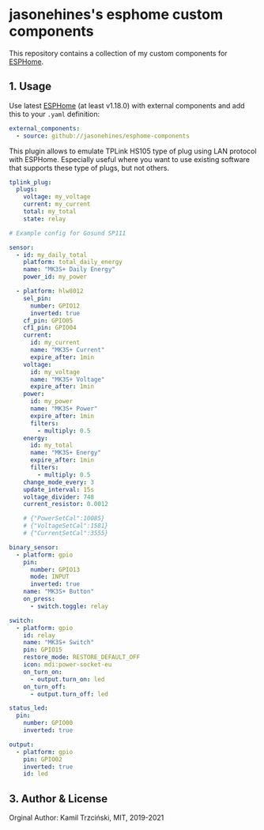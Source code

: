 # jasonehines's esphome custom components

This repository contains a collection of my custom components
for [ESPHome](https://esphome.io/).

## 1. Usage

Use latest [ESPHome](https://esphome.io/) (at least v1.18.0)
with external components and add this to your `.yaml` definition:

```yaml
external_components:
  - source: github://jasonehines/esphome-components
```

This plugin allows to emulate TPLink HS105 type of plug
using LAN protocol with ESPHome. Especially useful where you
want to use existing software that supports these type of plugs,
but not others.

```yaml
tplink_plug:
  plugs:
    voltage: my_voltage
    current: my_current
    total: my_total
    state: relay

# Example config for Gosund SP111

sensor:
  - id: my_daily_total
    platform: total_daily_energy
    name: "MK3S+ Daily Energy"
    power_id: my_power

  - platform: hlw8012
    sel_pin:
      number: GPIO12
      inverted: true
    cf_pin: GPIO05
    cf1_pin: GPIO04
    current:
      id: my_current
      name: "MK3S+ Current"
      expire_after: 1min
    voltage:
      id: my_voltage
      name: "MK3S+ Voltage"
      expire_after: 1min
    power:
      id: my_power
      name: "MK3S+ Power"
      expire_after: 1min
      filters:
        - multiply: 0.5
    energy:
      id: my_total
      name: "MK3S+ Energy"
      expire_after: 1min
      filters:
        - multiply: 0.5
    change_mode_every: 3
    update_interval: 15s
    voltage_divider: 748
    current_resistor: 0.0012

    # {"PowerSetCal":10085}
    # {"VoltageSetCal":1581}
    # {"CurrentSetCal":3555}

binary_sensor:
  - platform: gpio
    pin:
      number: GPIO13
      mode: INPUT
      inverted: true
    name: "MK3S+ Button"
    on_press:
      - switch.toggle: relay

switch:
  - platform: gpio
    id: relay
    name: "MK3S+ Switch"
    pin: GPIO15
    restore_mode: RESTORE_DEFAULT_OFF
    icon: mdi:power-socket-eu
    on_turn_on:
      - output.turn_on: led
    on_turn_off:
      - output.turn_off: led

status_led:
  pin:
    number: GPIO00
    inverted: true

output:
  - platform: gpio
    pin: GPIO02
    inverted: true
    id: led
```

## 3. Author & License

Orginal Author: Kamil Trzciński, MIT, 2019-2021
